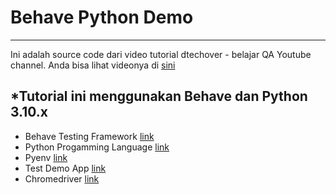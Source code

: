 # Behave Python Demo
---
Ini adalah source code dari video tutorial dtechover - belajar QA Youtube channel.
Anda bisa lihat videonya di [sini](https://www.youtube.com/watch?v=1cM-nYPNJwM&list=PLSyj1mKB4wlZEp8_J4HJoZ97iSDYGHkI6&index=1)

*Tutorial ini menggunakan Behave dan Python 3.10.x
---
- Behave Testing Framework [link](https://behave.readthedocs.io/en/stable/)
- Python Progamming Language [link](https://www.python.org/)
- Pyenv [link](https://github.com/pyenv/pyenv)
- Test Demo App [link](http://automationpractice.com/index.php)
- Chromedriver [link](https://chromedriver.chromium.org/downloads)
